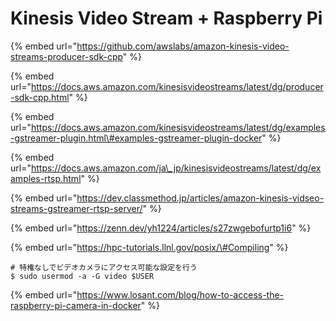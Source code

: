 # Kinesis Video Stream + Raspberry Pi



{% embed url="https://github.com/awslabs/amazon-kinesis-video-streams-producer-sdk-cpp" %}



{% embed url="https://docs.aws.amazon.com/kinesisvideostreams/latest/dg/producer-sdk-cpp.html" %}



{% embed url="https://docs.aws.amazon.com/kinesisvideostreams/latest/dg/examples-gstreamer-plugin.html\#examples-gstreamer-plugin-docker" %}

{% embed url="https://docs.aws.amazon.com/ja\_jp/kinesisvideostreams/latest/dg/examples-rtsp.html" %}



{% embed url="https://dev.classmethod.jp/articles/amazon-kinesis-vidseo-streams-gstreamer-rtsp-server/" %}



{% embed url="https://zenn.dev/yh1224/articles/s27zwgebofurtp1i6" %}



{% embed url="https://hpc-tutorials.llnl.gov/posix/\#Compiling" %}

```text
# 特権なしでビデオカメラにアクセス可能な設定を行う
$ sudo usermod -a -G video $USER

```



{% embed url="https://www.losant.com/blog/how-to-access-the-raspberry-pi-camera-in-docker" %}



